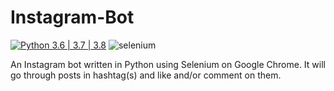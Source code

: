 # Instagram-Bot

[![Python 3.6 | 3.7 | 3.8](https://img.shields.io/badge/python-3.6%20|%203.7%20|%203.8-red)](https://www.python.org/downloads/release/python-385/)
![selenium](https://img.shields.io/badge/selenium-3.141.0-blue)

An Instagram bot written in Python using Selenium on Google Chrome. It will go through posts in hashtag(s) and like and/or comment on them.
